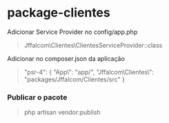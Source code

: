 # package-clientes
Adicionar Service Provider no config/app.php

 > Jffalcom\Clientes\ClientesServiceProvider::class
  
 Adicionar no composer.json da aplicação
 >"psr-4": {
 >           "App\\": "app/",
 >           "Jffalcom\\Clientes\\": "packages/Jffalcom/Clientes/src"
 >       }

### Publicar o pacote
 > php artisan vendor:publish
